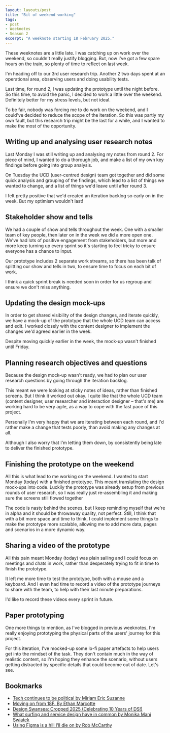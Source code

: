 ```yaml
---
layout: layouts/post
title: "Bit of weekend working"
tags:
- post
- Weeknotes
- Season 2
excerpt: "A weeknote starting 18 February 2025."
--- 
```


These weeknotes are a little late. I was catching up on work over the weekend, so couldn't really justify blogging. But, now I've got a few spare hours on the train, so plenty of time to reflect on last week.

I'm heading off to our 3rd user research trip. Another 2 two days spent at an operational area, observing users and doing usability tests.

Last time, for round 2, I was updating the prototype until the night before. So this time, to avoid the panic, I decided to work a little over the weekend. Definitely better for my stress levels, but not ideal.

To be fair, nobody was forcing me to do work on the weekend, and I could've decided to reduce the scope of the iteration. So this was partly my own fault, but this research trip might be the last for a while, and I wanted to make the most of the opportunity.

## Writing up and analysing user research notes

Last Monday I was still writing up and analysing my notes from round 2. For piece of mind, I wanted to do a thorough job, and make a list of my own key findings before going into group analysis.

On Tuesday the UCD (user-centred design) team got together and did some quick analysis and grouping of the findings, which lead to a list of things we wanted to change, and a list of things we'd leave until after round 3.

I felt pretty positive that we'd created an iteration backlog so early on in the week. But my optimism wouldn't last!

## Stakeholder show and tells

We had a couple of show and tells throughout the week. One with a smaller team of key people, then later on in the week we did a more open one. We've had lots of positive engagement from stakeholders, but more and more keep turning up every sprint so it's starting to feel tricky to ensure everyone has a chance to input.

Our prototype includes 2 separate work streams, so there has been talk of splitting our show and tells in two, to ensure time to focus on each bit of work.

I think a quick sprint break is needed soon in order for us regroup and ensure we don't miss anything.

## Updating the design mock-ups

In order to get shared visibility of the design changes, and iterate quickly, we have a mock-up of the prototype that the whole UCD team can access and edit. I worked closely with the content designer to implement the changes we'd agreed earlier in the week.

Despite moving quickly earlier in the week, the mock-up wasn't finished until Friday.

## Planning research objectives and questions

Because the design mock-up wasn't ready, we had to plan our user research questions by going through the iteration backlog.

This meant we were looking at sticky notes of ideas, rather than finished screens. But I think it worked out okay. I quite like that the whole UCD team (content designer, user researcher and interaction designer – that's me) are working hard to be very agile, as a way to cope with the fast pace of this project.

Personally I'm very happy that we are iterating between each round, and I'd rather make a change that tests poorly, than avoid making any changes at all.

Although I also worry that I'm letting them down, by consistently being late to deliver the finished prototype.

## Finishing the prototype on the weekend

All this is what lead to me working on the weekend. I wanted to start Monday (today) with a finished prototype. This meant translating the design mock-ups into code. Luckily the prototype was already setup from previous rounds of user research, so I was really just re-assembling it and making sure the screens still flowed together

The code is nasty behind the scenes, but I keep reminding myself that we're in alpha and it should be throwaway quality, not perfect. Still, I think that with a bit more space and time to think, I could implement some things to make the prototype more scalable, allowing me to add more data, pages and scenarios in a more dynamic way.

## Sharing a video of the prototype

All this pain meant Monday (today) was plain sailing and I could focus on meetings and chats in work, rather than desperately trying to fit in time to finish the prototype.

It left me more time to test the prototype, both with a mouse and a keyboard. And I even had time to record a video of the prototype journeys to share with the team, to help with their last minute preparations.

I'd like to record these videos every sprint in future.

## Paper prototyping

One more things to mention, as I've blogged in previous weeknotes, I'm really enjoying prototyping the physical parts of the users' journey for this project.

For this iteration, I've mocked-up some lo-fi paper artefacts to help users get into the mindset of the task. They don't contain much in the way of realistic content, so I'm hoping they enhance the scenario, without users getting distracted by specific details that could become out of date. Let's see.

## Bookmarks

- [Tech continues to be political by Miriam Eric Suzanne](https://www.miriamsuzanne.com/2025/02/12/tech-ai-wtf/)
- [Moving on from 18F. By Ethan Marcotte](https://ethanmarcotte.com/wrote/leaving-18f/)
- [Design Swansea: Cropped 2025 (Celebrating 10 Years of DS!)](https://www.skiddle.com/whats-on/Swansea/HQ-Urban-Kitchen/Design-Swansea-Cropped-2025-Celebrating-10-Years-of-DS/40663845/) 
- [What surfing and service design have in common by Monika Mani Swiatek](https://medium.com/usability-affairs/what-surfing-and-service-design-have-in-common-44004568a2ee)
- [Using Figma is a hill I’ll die on by Rob McCarthy](https://medium.com/@robertjmccarthy08/using-figma-is-a-hill-ill-die-on-3bc11dd694e3)